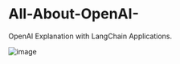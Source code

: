 # All-About-OpenAI-
OpenAI Explanation with LangChain Applications.

![image](https://github.com/Chandrakant817/All-About-OpenAI-/assets/69152112/45cce673-c5e1-4831-b87e-a451cfa439a9)
